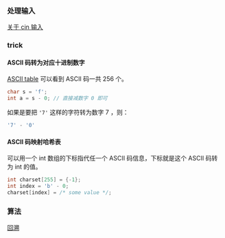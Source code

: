 ### 处理输入

[关于 cin 输入](./utils/inputs.md)

### trick

#### ASCII 码转为对应十进制数字

[ASCII table](http://www.asciitable.com/) 可以看到 ASCII 码一共 256 个。

```cpp
char s = 'f';
int a = s - 0; // 直接减数字 0 即可
```

如果是要把 `'7'` 这样的字符转为数字 7 ，则：

```cpp
'7' - '0'
```

#### ASCII 码映射哈希表

可以用一个 int 数组的下标指代任一个 ASCII 码信息，下标就是这个 ASCII 码转为 int 的值。

```cpp
int charset[255] = {-1};
int index = 'b' - 0;
charset[index] = /* some value */;
```

### 算法

[回溯](./backtracking/note.md)